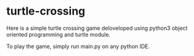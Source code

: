 # turtle-crossing
Here is a simple turtle crossing game deloveloped using python3 object oriented programming and turtle module.

To play the game, simply run main.py on any python IDE.

